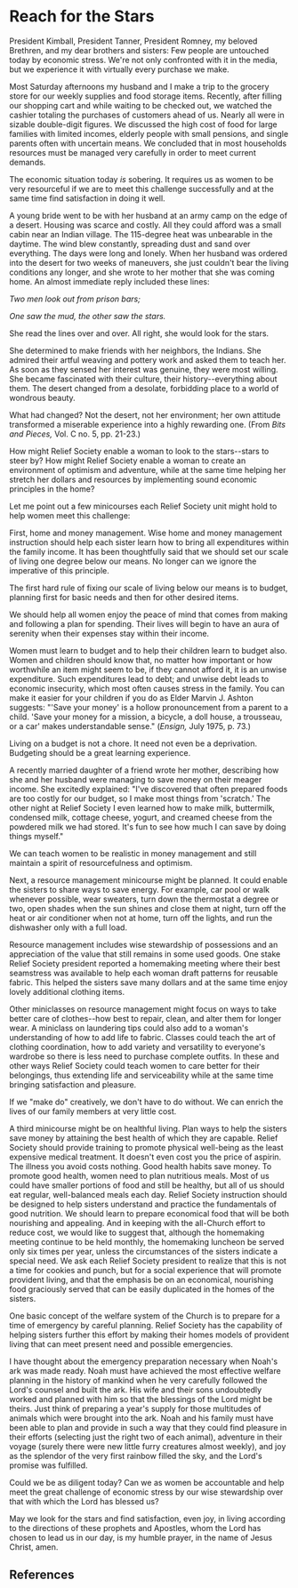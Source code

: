 # Reach for the Stars

President Kimball, President Tanner, President Romney, my beloved Brethren,
and my dear brothers and sisters: Few people are untouched today by economic
stress. We're not only confronted with it in the media, but we experience it
with virtually every purchase we make.

Most Saturday afternoons my husband and I make a trip to the grocery store for
our weekly supplies and food storage items. Recently, after filling our
shopping cart and while waiting to be checked out, we watched the cashier
totaling the purchases of customers ahead of us. Nearly all were in sizable
double-digit figures. We discussed the high cost of food for large families
with limited incomes, elderly people with small pensions, and single parents
often with uncertain means. We concluded that in most households resources
must be managed very carefully in order to meet current demands.

The economic situation today _is_ sobering. It requires us as women to be very
resourceful if we are to meet this challenge successfully and at the same time
find satisfaction in doing it well.

A young bride went to be with her husband at an army camp on the edge of a
desert. Housing was scarce and costly. All they could afford was a small cabin
near an Indian village. The 115-degree heat was unbearable in the daytime. The
wind blew constantly, spreading dust and sand over everything. The days were
long and lonely. When her husband was ordered into the desert for two weeks of
maneuvers, she just couldn't bear the living conditions any longer, and she
wrote to her mother that she was coming home. An almost immediate reply
included these lines:

_Two men look out from prison bars;_

_One saw the mud, the other saw the stars._

She read the lines over and over. All right, she would look for the stars.

She determined to make friends with her neighbors, the Indians. She admired
their artful weaving and pottery work and asked them to teach her. As soon as
they sensed her interest was genuine, they were most willing. She became
fascinated with their culture, their history--everything about them. The
desert changed from a desolate, forbidding place to a world of wondrous
beauty.

What had changed? Not the desert, not her environment; her own attitude
transformed a miserable experience into a highly rewarding one. (From _Bits
and Pieces,_ Vol. C no. 5, pp. 21-23.)

How might Relief Society enable a woman to look to the stars--stars to steer
by? How might Relief Society enable a woman to create an environment of
optimism and adventure, while at the same time helping her stretch her dollars
and resources by implementing sound economic principles in the home?

Let me point out a few minicourses each Relief Society unit might hold to help
women meet this challenge:

First, home and money management. Wise home and money management instruction
should help each sister learn how to bring all expenditures within the family
income. It has been thoughtfully said that we should set our scale of living
one degree below our means. No longer can we ignore the imperative of this
principle.

The first hard rule of fixing our scale of living below our means is to
budget, planning first for basic needs and then for other desired items.

We should help all women enjoy the peace of mind that comes from making and
following a plan for spending. Their lives will begin to have an aura of
serenity when their expenses stay within their income.

Women must learn to budget and to help their children learn to budget also.
Women and children should know that, no matter how important or how worthwhile
an item might seem to be, if they cannot afford it, it is an unwise
expenditure. Such expenditures lead to debt; and unwise debt leads to economic
insecurity, which most often causes stress in the family. You can make it
easier for your children if you do as Elder Marvin J. Ashton suggests: "'Save
your money' is a hollow pronouncement from a parent to a child. 'Save your
money for a mission, a bicycle, a doll house, a trousseau, or a car' makes
understandable sense." (_Ensign,_ July 1975, p. 73.)

Living on a budget is not a chore. It need not even be a deprivation.
Budgeting should be a great learning experience.

A recently married daughter of a friend wrote her mother, describing how she
and her husband were managing to save money on their meager income. She
excitedly explained: "I've discovered that often prepared foods are too costly
for our budget, so I make most things from 'scratch.' The other night at
Relief Society I even learned how to make milk, buttermilk, condensed milk,
cottage cheese, yogurt, and creamed cheese from the powdered milk we had
stored. It's fun to see how much I can save by doing things myself."

We can teach women to be realistic in money management and still maintain a
spirit of resourcefulness and optimism.

Next, a resource management minicourse might be planned. It could enable the
sisters to share ways to save energy. For example, car pool or walk whenever
possible, wear sweaters, turn down the thermostat a degree or two, open shades
when the sun shines and close them at night, turn off the heat or air
conditioner when not at home, turn off the lights, and run the dishwasher only
with a full load.

Resource management includes wise stewardship of possessions and an
appreciation of the value that still remains in some used goods. One stake
Relief Society president reported a homemaking meeting where their best
seamstress was available to help each woman draft patterns for reusable
fabric. This helped the sisters save many dollars and at the same time enjoy
lovely additional clothing items.

Other miniclasses on resource management might focus on ways to take better
care of clothes--how best to repair, clean, and alter them for longer wear. A
miniclass on laundering tips could also add to a woman's understanding of how
to add life to fabric. Classes could teach the art of clothing coordination,
how to add variety and versatility to everyone's wardrobe so there is less
need to purchase complete outfits. In these and other ways Relief Society
could teach women to care better for their belongings, thus extending life and
serviceability while at the same time bringing satisfaction and pleasure.

If we "make do" creatively, we don't have to do without. We can enrich the
lives of our family members at very little cost.

A third minicourse might be on healthful living. Plan ways to help the sisters
save money by attaining the best health of which they are capable. Relief
Society should provide training to promote physical well-being as the least
expensive medical treatment. It doesn't even cost you the price of aspirin.
The illness you avoid costs nothing. Good health habits save money. To promote
good health, women need to plan nutritious meals. Most of us could have
smaller portions of food and still be healthy, but all of us should eat
regular, well-balanced meals each day. Relief Society instruction should be
designed to help sisters understand and practice the fundamentals of good
nutrition. We should learn to prepare economical food that will be both
nourishing and appealing. And in keeping with the all-Church effort to reduce
cost, we would like to suggest that, although the homemaking meeting continue
to be held monthly, the homemaking luncheon be served only six times per year,
unless the circumstances of the sisters indicate a special need. We ask each
Relief Society president to realize that this is not a time for cookies and
punch, but for a social experience that will promote provident living, and
that the emphasis be on an economical, nourishing food graciously served that
can be easily duplicated in the homes of the sisters.

One basic concept of the welfare system of the Church is to prepare for a time
of emergency by careful planning. Relief Society has the capability of helping
sisters further this effort by making their homes models of provident living
that can meet present need and possible emergencies.

I have thought about the emergency preparation necessary when Noah's ark was
made ready. Noah must have achieved the most effective welfare planning in the
history of mankind when he very carefully followed the Lord's counsel and
built the ark. His wife and their sons undoubtedly worked and planned with him
so that the blessings of the Lord might be theirs. Just think of preparing a
year's supply for those multitudes of animals which were brought into the ark.
Noah and his family must have been able to plan and provide in such a way that
they could find pleasure in their efforts (selecting just the right two of
each animal), adventure in their voyage (surely there were new little furry
creatures almost weekly), and joy as the splendor of the very first rainbow
filled the sky, and the Lord's promise was fulfilled.

Could we be as diligent today? Can we as women be accountable and help meet
the great challenge of economic stress by our wise stewardship over that with
which the Lord has blessed us?

May we look for the stars and find satisfaction, even joy, in living according
to the directions of these prophets and Apostles, whom the Lord has chosen to
lead us in our day, is my humble prayer, in the name of Jesus Christ, amen.

## References

